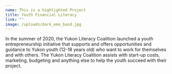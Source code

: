 ```yaml
---
name: This is a highlighted Project
title: Youth Financial Literacy
link: ""
image: /uploads/dark_emo_band.jpg
---
```

In the summer of 2020, the Yukon Literacy Coalition launched a youth entrepreneurship initiative that supports and offers opportunities and guidance to Yukon youth (12-18 years old) who want to work for themselves and with others. The Yukon Literacy Coalition assists with start-up costs, marketing, budgeting and anything else to help the youth succeed with their project.